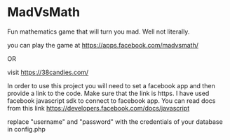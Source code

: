 MadVsMath
=========

Fun mathematics game that will turn you mad. Well not literally.

you can play the game at https://apps.facebook.com/madvsmath/

OR 

visit https://38candies.com/

In order to use this project you will need to set a facebook app and then provide a link to the code. Make sure that the link is https.
I have used facebook javascript sdk to connect to facebook app. You can read docs from this link https://developers.facebook.com/docs/javascript

replace "username" and "password" with the credentials of your database in config.php

